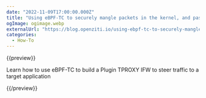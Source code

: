 ```yaml
---
date: "2022-11-09T17:00:00.000Z"
title: "Using eBPF-TC to securely mangle packets in the kernel, and pass them to my secure networking application"
ogImage: ogimage.webp
externalUrl: "https://blog.openziti.io/using-ebpf-tc-to-securely-mangle-packets-in-the-kernel-and-pass-them-to-my-secure-networking-application"
categories:
  - How-To
---
```


{{preview}}

Learn how to use eBPF-TC to build a Plugin TPROXY IFW to steer traffic to a target application

{{/preview}}
